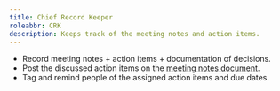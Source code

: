 ```yaml
---
title: Chief Record Keeper 
roleabbr: CRK
description: Keeps track of the meeting notes and action items.
---
```


* Record meeting notes + action items + documentation of decisions.
* Post the discussed action items on the [meeting notes document]({{site.meeting_notes_doc}}).
* Tag and remind people of the assigned action items and due dates.

